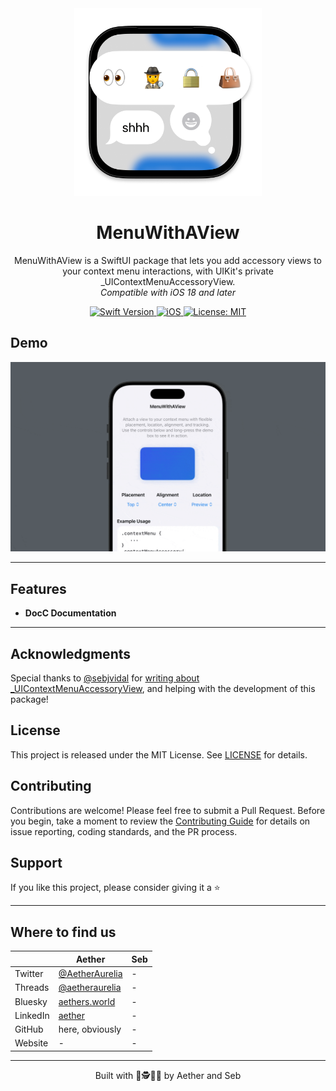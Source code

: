 <div align="center">
  <img width="300" height="300" src="/assets/icon.png" alt="MenuWithAView Logo">
  <h1><b>MenuWithAView</b></h1>
  <p>
    MenuWithAView is a SwiftUI package that lets you add accessory views to your context menu interactions, with UIKit's private _UIContextMenuAccessoryView.
    <br>
    <i>Compatible with iOS 18 and later</i>
  </p>
</div>

<div align="center">
  <a href="https://swift.org">
<!--     <img src="https://img.shields.io/badge/Swift-6.0%20%7C%206-orange.svg" alt="Swift Version"> -->
    <img src="https://img.shields.io/badge/Swift-6.0-orange.svg" alt="Swift Version">
  </a>
  <a href="https://www.apple.com/ios/">
     <img src="https://img.shields.io/badge/iOS-18%2B-blue.svg" alt="iOS"> 
  </a>
  <a href="LICENSE">
    <img src="https://img.shields.io/badge/License-MIT-green.svg" alt="License: MIT">
  </a>
</div>

## **Demo**

![Example](/assets/example1.gif)

---

## Features

- **DocC Documentation**

---

## **Acknowledgments**

Special thanks to [@sebjvidal](https://github.com/sebjvidal) for [writing about  _UIContextMenuAccessoryView](https://sebvidal.com/blog/accessorise-your-context-menu-interactions/), and helping with the development of this package!

## License

This project is released under the MIT License. See [LICENSE](LICENSE.md) for details.

## Contributing

Contributions are welcome! Please feel free to submit a Pull Request. Before you begin, take a moment to review the [Contributing Guide](CONTRIBUTING.md) for details on issue reporting, coding standards, and the PR process.

## Support

If you like this project, please consider giving it a ⭐️

---

## Where to find us

|         | Aether | Seb |
|---------|----------------|------------------|
| Twitter | [@AetherAurelia](https://x.com/AetherAurelia) | - |
| Threads | [@aetheraurelia](https://www.threads.net/@aetheraurelia) | - |
| Bluesky | [aethers.world](https://bsky.app/profile/aethers.world) | - |
| LinkedIn| [aether](https://www.linkedin.com/in/willjones24) | - |
| GitHub  | here, obviously | - |
| Website | - | - |


---

<p align="center">Built with 🍏🕵️🤝👜 by Aether and Seb</p>
